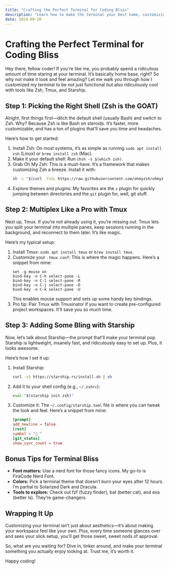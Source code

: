 ```yaml
---
title: "Crafting the Perfect Terminal for Coding Bliss"
description: "Learn how to make the terminal your best home, customizing to build your perfect version."
date: 2024-09-20
---
```





# Crafting the Perfect Terminal for Coding Bliss

Hey there, fellow coder! If you're like me, you probably spend a ridiculous amount of time staring at your terminal. It’s basically home base, right? So why not make it look and feel amazing? Let me walk you through how I customized my terminal to be not just functional but also ridiculously cool with tools like Zsh, Tmux, and Starship.

## Step 1: Picking the Right Shell (Zsh is the GOAT)

Alright, first things first—ditch the default shell (usually Bash) and switch to Zsh. Why? Because Zsh is like Bash on steroids. It’s faster, more customizable, and has a ton of plugins that’ll save you time and headaches.

Here’s how to get started:

1. Install Zsh: On most systems, it’s as simple as running `sudo apt install zsh` (Linux) or `brew install zsh` (Mac).
2. Make it your default shell: Run `chsh -s $(which zsh)`.
3. Grab Oh My Zsh: This is a must-have. It’s a framework that makes customizing Zsh a breeze. Install it with:
   ```bash
   sh -c "$(curl -fsSL https://raw.githubusercontent.com/ohmyzsh/ohmyzsh/master/tools/install.sh)"
   ```
4. Explore themes and plugins: My favorites are the `z` plugin for quickly jumping between directories and the `git` plugin for, well, git stuff.

## Step 2: Multiplex Like a Pro with Tmux

Next up, Tmux. If you’re not already using it, you’re missing out. Tmux lets you split your terminal into multiple panes, keep sessions running in the background, and reconnect to them later. It’s like magic.

Here’s my typical setup:

1. Install Tmux: `sudo apt install tmux` or `brew install tmux`.
2. Customize your `.tmux.conf`: This is where the magic happens. Here’s a snippet from mine:
   ```
   set -g mouse on
   bind-key -n C-h select-pane -L
   bind-key -n C-l select-pane -R
   bind-key -n C-j select-pane -D
   bind-key -n C-k select-pane -U
   ```
   This enables mouse support and sets up some handy key bindings.
3. Pro tip: Pair Tmux with Tmuxinator if you want to create pre-configured project workspaces. It’ll save you so much time.

## Step 3: Adding Some Bling with Starship

Now, let’s talk about Starship—the prompt that’ll make your terminal pop. Starship is lightweight, insanely fast, and ridiculously easy to set up. Plus, it looks awesome.

Here’s how I set it up:

1. Install Starship:
   ```bash
   curl -sS https://starship.rs/install.sh | sh
   ```
2. Add it to your shell config (e.g., `~/.zshrc`):
   ```bash
   eval "$(starship init zsh)"
   ```
3. Customize it: The `~/.config/starship.toml` file is where you can tweak the look and feel. Here’s a snippet from mine:
   ```toml
   [prompt]
   add_newline = false
   [rust]
   symbol = "🦀 "
   [git_status]
   show_sync_count = true
   ```

## Bonus Tips for Terminal Bliss

- **Font matters:** Use a nerd font for those fancy icons. My go-to is FiraCode Nerd Font.
- **Colors:** Pick a terminal theme that doesn’t burn your eyes after 12 hours. I’m partial to Solarized Dark and Dracula.
- **Tools to explore:** Check out fzf (fuzzy finder), bat (better cat), and exa (better ls). They’re game-changers.

## Wrapping It Up

Customizing your terminal isn’t just about aesthetics—it’s about making your workspace feel like your own. Plus, every time someone glances over and sees your slick setup, you’ll get those sweet, sweet nods of approval.

So, what are you waiting for? Dive in, tinker around, and make your terminal something you actually enjoy looking at. Trust me, it’s worth it.

Happy coding!

